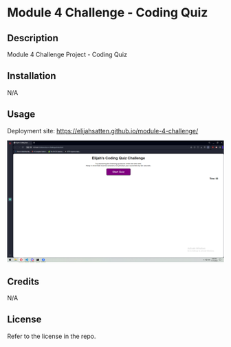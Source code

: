 # Module 4 Challenge - Coding Quiz

## Description

Module 4 Challenge Project - Coding Quiz

## Installation

N/A

## Usage

Deployment site: https://elijahsatten.github.io/module-4-challenge/

![Screenshot](assets/images/screenshot.png)

## Credits

N/A

## License

Refer to the license in the repo.
